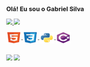 ### Olá! Eu sou o Gabriel Silva 
<!-- 🌱 Estudando PHP-->
<div>
  <a href="https://github.com/GabrielSilvaMEL">
  <img height="180em" src="https://github-readme-stats.vercel.app/api?username=GabrielSilvaMEL&show_icons=true&theme=dracula&include_all_commits=true&count_private=true"/>
  <img height="180em" src="https://github-readme-stats.vercel.app/api/top-langs/?username=GabrielSilvaMEL&layout=compact&langs_count=7&theme=radical"/>
</div>
<div style="display: inline_block"><br>
  <img align="center" alt="HTML" height="30" width="40" src="https://raw.githubusercontent.com/devicons/devicon/master/icons/html5/html5-original.svg">
  <img align="center" alt="CSS" height="30" width="40" src="https://raw.githubusercontent.com/devicons/devicon/master/icons/css3/css3-original.svg">
  <img align="center" alt="Python" height="30" width="40" src="https://raw.githubusercontent.com/devicons/devicon/master/icons/python/python-original.svg">
  <img align="center" alt="Csharp" height="30" width="40" src="https://raw.githubusercontent.com/devicons/devicon/master/icons/csharp/csharp-original.svg">
</div>

##

<div> 
  <a href="https://www.instagram.com/gabaallves/" target="_blank"><img src="https://img.shields.io/badge/-Instagram-%23E4405F?style=for-the-badge&logo=instagram&logoColor=white" target="_blank"></a>
  <a href="https://www.linkedin.com/in/gabrielsilvalves331/" target="_blank"><img src="https://img.shields.io/badge/-LinkedIn-%230077B5?style=for-the-badge&logo=linkedin&logoColor=white" target="_blank"></a> 
 
  <!--![Snake animation](https://github.com/rafaballerini/rafaballerini/blob/output/github-contribution-grid-snake.svg)-->
 
</div>
<!--
**GabrielSilvaMEL/GabrielSilvaMEL** is a ✨ _special_ ✨ repository because its `README.md` (this file) appears on your GitHub profile.
Here are some ideas to get you started:
- 🌱 Aprendendo PHP
- 🤔 I’m looking for help with Github
- 💬 Ask me about ...
- 📫 How to reach me: ...
- ⚡ Fun fact: ...
-->

